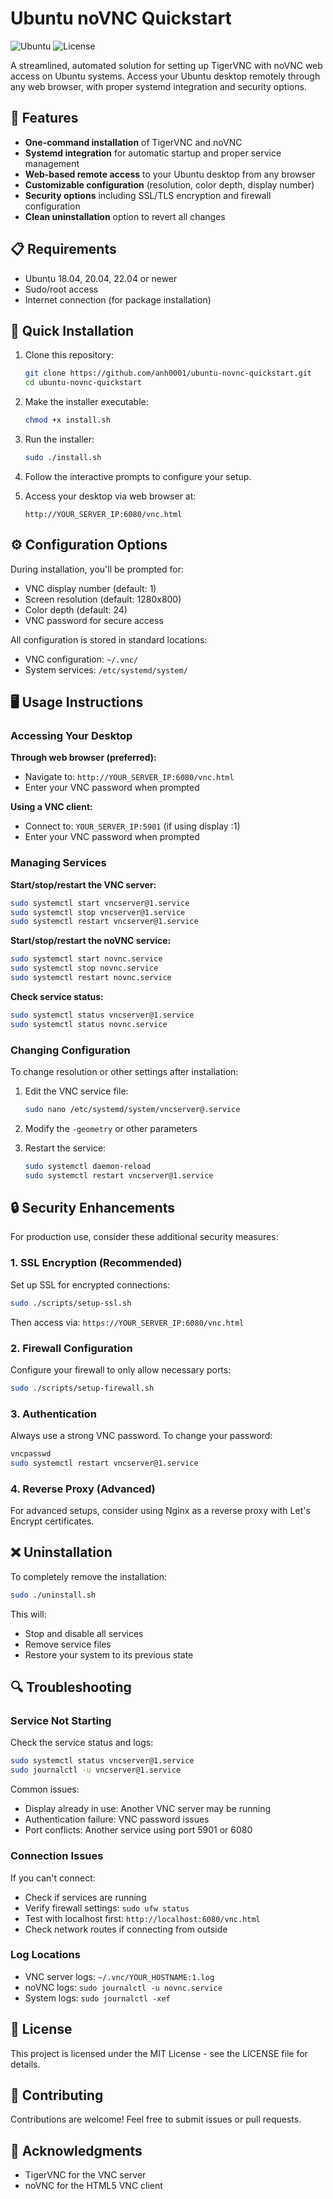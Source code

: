 # Ubuntu noVNC Quickstart

![Ubuntu](https://img.shields.io/badge/Ubuntu-22.04+-orange.svg)
![License](https://img.shields.io/github/license/yourusername/ubuntu-novnc-quickstart)

A streamlined, automated solution for setting up TigerVNC with noVNC web access on Ubuntu systems. Access your Ubuntu desktop remotely through any web browser, with proper systemd integration and security options.

## 🌟 Features

- **One-command installation** of TigerVNC and noVNC
- **Systemd integration** for automatic startup and proper service management
- **Web-based remote access** to your Ubuntu desktop from any browser
- **Customizable configuration** (resolution, color depth, display number)
- **Security options** including SSL/TLS encryption and firewall configuration
- **Clean uninstallation** option to revert all changes

## 📋 Requirements

- Ubuntu 18.04, 20.04, 22.04 or newer
- Sudo/root access
- Internet connection (for package installation)

## 🚀 Quick Installation

1. Clone this repository:
   ```bash
   git clone https://github.com/anh0001/ubuntu-novnc-quickstart.git
   cd ubuntu-novnc-quickstart
   ```

2. Make the installer executable:
   ```bash
   chmod +x install.sh
   ```

3. Run the installer:
   ```bash
   sudo ./install.sh
   ```

4. Follow the interactive prompts to configure your setup.

5. Access your desktop via web browser at:
   ```
   http://YOUR_SERVER_IP:6080/vnc.html
   ```

## ⚙️ Configuration Options

During installation, you'll be prompted for:

- VNC display number (default: 1)
- Screen resolution (default: 1280x800)
- Color depth (default: 24)
- VNC password for secure access

All configuration is stored in standard locations:

- VNC configuration: `~/.vnc/`
- System services: `/etc/systemd/system/`

## 🖥️ Usage Instructions

### Accessing Your Desktop

**Through web browser (preferred):**

- Navigate to: `http://YOUR_SERVER_IP:6080/vnc.html`
- Enter your VNC password when prompted

**Using a VNC client:**

- Connect to: `YOUR_SERVER_IP:5901` (if using display :1)
- Enter your VNC password when prompted

### Managing Services

**Start/stop/restart the VNC server:**
```bash
sudo systemctl start vncserver@1.service
sudo systemctl stop vncserver@1.service
sudo systemctl restart vncserver@1.service
```

**Start/stop/restart the noVNC service:**
```bash
sudo systemctl start novnc.service
sudo systemctl stop novnc.service
sudo systemctl restart novnc.service
```

**Check service status:**
```bash
sudo systemctl status vncserver@1.service
sudo systemctl status novnc.service
```

### Changing Configuration

To change resolution or other settings after installation:

1. Edit the VNC service file:
   ```bash
   sudo nano /etc/systemd/system/vncserver@.service
   ```

2. Modify the `-geometry` or other parameters

3. Restart the service:
   ```bash
   sudo systemctl daemon-reload
   sudo systemctl restart vncserver@1.service
   ```

## 🔒 Security Enhancements

For production use, consider these additional security measures:

### 1. SSL Encryption (Recommended)

Set up SSL for encrypted connections:
```bash
sudo ./scripts/setup-ssl.sh
```
Then access via: `https://YOUR_SERVER_IP:6080/vnc.html`

### 2. Firewall Configuration

Configure your firewall to only allow necessary ports:
```bash
sudo ./scripts/setup-firewall.sh
```

### 3. Authentication

Always use a strong VNC password. To change your password:
```bash
vncpasswd
sudo systemctl restart vncserver@1.service
```

### 4. Reverse Proxy (Advanced)

For advanced setups, consider using Nginx as a reverse proxy with Let's Encrypt certificates.

## ❌ Uninstallation

To completely remove the installation:
```bash
sudo ./uninstall.sh
```

This will:

- Stop and disable all services
- Remove service files
- Restore your system to its previous state

## 🔍 Troubleshooting

### Service Not Starting

Check the service status and logs:
```bash
sudo systemctl status vncserver@1.service
sudo journalctl -u vncserver@1.service
```

Common issues:

- Display already in use: Another VNC server may be running
- Authentication failure: VNC password issues
- Port conflicts: Another service using port 5901 or 6080

### Connection Issues

If you can't connect:

- Check if services are running
- Verify firewall settings: `sudo ufw status`
- Test with localhost first: `http://localhost:6080/vnc.html`
- Check network routes if connecting from outside

### Log Locations

- VNC server logs: `~/.vnc/YOUR_HOSTNAME:1.log`
- noVNC logs: `sudo journalctl -u novnc.service`
- System logs: `sudo journalctl -xef`

## 📝 License

This project is licensed under the MIT License - see the LICENSE file for details.

## 🤝 Contributing

Contributions are welcome! Feel free to submit issues or pull requests.

## 🙏 Acknowledgments

- TigerVNC for the VNC server
- noVNC for the HTML5 VNC client
